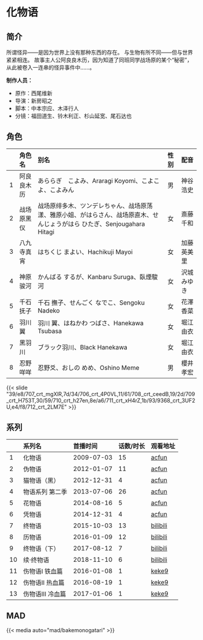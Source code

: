 # 化物语


## 简介

所谓怪异——是因为世界上没有那种东西的存在。
与生物有所不同——但与世界紧紧相连。
故事主人公阿良良木历，因为知道了同班同学战场原的某个“秘密”，从此被卷入一连串的怪异事件中……。

**制作人员：**
- 原作：西尾维新
- 导演：新房昭之
- 脚本：中本宗应、木泽行人
- 分镜：福田道生、铃木利正、杉山延宽、尾石达也

## 角色

|     |   角色名   |   别名  | 性别 |  配音  |
|:--- |:------  |:----      |:---  |:--   |
| 1 | 阿良良木历 | あららぎ　こよみ、Araragi Koyomi、こよこよ、こよみん | 男 | 神谷浩史 |
| 2 | 战场原黑仪 | 战场原绯多木、ツンデレちゃん、战场原荡漾、雅原小姐、がはらさん、战场原直木、せんじょうがはら ひたぎ、Senjougahara Hitagi | 女 | 斎藤千和 |
| 3 | 八九寺真宵 | はちくじ まよい、Hachikuji Mayoi | 女 | 加藤英美里 |
| 4 | 神原骏河 | かんばる するが、Kanbaru Suruga、臥煙駿河 | 女 | 沢城みゆき |
| 5 | 千石抚子 | 千石 撫子、せんごく なでこ、Sengoku Nadeko | 女 | 花澤香菜 |
| 6 | 羽川翼 | 羽川 翼、はねかわ つばさ、Hanekawa Tsubasa | 女 | 堀江由衣 |
| 7 | 黑羽川 | ブラック羽川、Black Hanekawa | 女 | 堀江由衣 |
| 8 | 忍野咩咩 | 忍野爻、おしの めめ、Oshino Meme | 男 | 櫻井孝宏 |

{{< slide "39/e8/707_crt_mgXlR,7d/34/706_crt_4P0VL,11/61/708_crt_ceedB,19/2d/709_crt_H753T,30/59/710_crt_h27en,8e/a6/711_crt_xH4rZ,1b/93/9368_crt_3UF2U,e4/f8/712_crt_2LM7E" >}}

## 系列

|     | 系列名        | 首播时间       | 话数/时长 | 观看地址                                                          |
| :-- | :--------- | :--------- | :---- | :------------------------------------------------------------ |
| 1   | 化物语        | 2009-07-03 | 15    | [acfun](https://www.acfun.cn/bangumi/aa6004317_36199_1754191) |
| 2   | 伪物语        | 2012-01-07 | 11    | [acfun](https://www.acfun.cn/bangumi/aa6004318_36188_1754206) |
| 3   | 猫物语（黑）     | 2012-12-31 | 4     | [acfun](https://www.acfun.cn/bangumi/aa6004319_36188_1754217) |
| 4   | 物语系列 第二季   | 2013-07-06 | 26    | [acfun](https://www.acfun.cn/bangumi/aa6002986_36188_1737693) |
| 5   | 花物语        | 2014-08-16 | 5     | [acfun](https://www.acfun.cn/bangumi/aa6003043_36188_1738665) |
| 6   | 凭物语        | 2014-12-31 | 4     | [acfun](https://www.acfun.cn/bangumi/aa6003168_36188_1739762) |
| 7   | 终物语        | 2015-10-03 | 13    | [bilibili](https://www.bilibili.com/bangumi/play/ep70870)     |
| 8   | 历物语        | 2016-01-09 | 12    | [bilibili](https://www.bilibili.com/bangumi/play/ep82995)     |
| 9   | 终物语（下）     | 2017-08-12 | 7     | [bilibili](https://www.bilibili.com/bangumi/play/ss6345)      |
| 10  | 续·终物语      | 2018-11-10 | 6     | [bilibili](https://www.bilibili.com/video/BV1e4411b7Nc)       |
| 11  | 伤物语I 铁血篇   | 2016-01-08 | 1     | [keke9](https://www.keke9.app/play/179534-4-233850.html)      |
| 12  | 伤物语II 热血篇  | 2016-08-19 | 1     | [keke9](https://www.keke9.app/play/179533-4-233849.html)      |
| 13  | 伤物语III 冷血篇 | 2017-01-06 | 1     | [keke9](https://www.keke9.app/play/27175-4-233848.html)       |

## MAD

{{< media  auto="mad/bakemonogatari"  >}}
